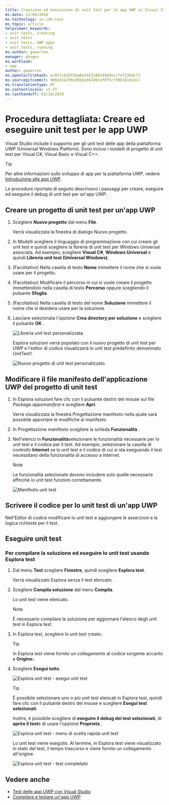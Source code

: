 ```yaml
---
title: Creazione ed esecuzione di unit test per le app UWP in Visual Studio | Microsoft Docs
ms.date: 11/04/2016
ms.technology: vs-ide-test
ms.topic: article
helpviewer_keywords:
- unit tests, creating
- unit tests
- unit tests, UWP apps
- unit tests, running
ms.author: gewarren
manager: ghogen
ms.workload:
- uwp
author: gewarren
ms.openlocfilehash: ec857cb2bf0aa8e5453180249ddeccf47236dcf1
ms.sourcegitcommit: 900ed1e299cd5bba56249cef8f5cf3981b10cb1c
ms.translationtype: HT
ms.contentlocale: it-IT
ms.lasthandoff: 03/19/2018
---
```

# <a name="walkthrough-create-and-run-unit-tests-for-uwp-apps"></a>Procedura dettagliata: Creare ed eseguire unit test per le app UWP

Visual Studio include il supporto per gli unit test delle app della piattaforma UWP (Universal Windows Platform). Sono inclusi i modelli di progetto di unit test per Visual C#, Visual Basic e Visual C++.

> [!TIP]
> Per altre informazioni sullo sviluppo di app per la piattaforma UWP, vedere [Introduzione alle app UWP](/windows/uwp/get-started/).

Le procedure riportate di seguito descrivono i passaggi per creare, eseguire ed eseguire il debug di unit test per un'app UWP.

## <a name="create-a-unit-test-project-for-a-uwp-app"></a>Creare un progetto di unit test per un'app UWP

1.  Scegliere **Nuovo progetto** dal menu **File**.

     Verrà visualizzata la finestra di dialogo Nuovo progetto.

2.  In Modelli scegliere il linguaggio di programmazione con cui creare gli unit test e quindi scegliere la libreria di unit test per Windows Universal associata. Ad esempio, scegliere **Visual C#**, **Windows Universal** e quindi **Libreria unit test (Universal Windows)**.

3.  (Facoltativo) Nella casella di testo **Nome** immettere il nome che si vuole usare per il progetto.

4.  (Facoltativo) Modificare il percorso in cui si vuole creare il progetto immettendolo nella casella di testo **Percorso** oppure scegliendo il pulsante **Sfoglia**.

5.  (Facoltativo) Nella casella di testo del nome **Soluzione** immettere il nome che si desidera usare per la soluzione.

6.  Lasciare selezionata l'opzione **Crea directory per soluzione** e scegliere il pulsante **OK** .

     ![Libreria unit test personalizzata](../test/media/unit_test_win8_1.png "Unit_Test_Win8_1")

     Esplora soluzioni verrà popolato con il nuovo progetto di unit test per UWP e l'editor di codice visualizzerà lo unit test predefinito denominato UnitTest1.

     ![Nuovo progetto di unit test personalizzato](../test/media/unit_test_win8_unittestexplorer_newprojectcreated.png "Unit_Test_Win8_UnitTestExplorer_NewProjectCreated")

## <a name="edit-the-unit-test-projects-uwp-application-manifest-file"></a>Modificare il file manifesto dell'applicazione UWP del progetto di unit test

1.  In Esplora soluzioni fare clic con il pulsante destro del mouse sul file *Package.appxmanifest* e scegliere **Apri**.

     Verrà visualizzata la finestra Progettazione manifesto nella quale sarà possibile apportare le modifiche al manifesto.

2.  In Progettazione manifesto scegliere la scheda **Funzionalità** .

3.  Nell'elenco in **Funzionalità**selezionare le funzionalità necessarie per lo unit test e il codice per il test. Ad esempio, selezionare la casella di controllo **Internet** se lo unit test e il codice di cui si sta eseguendo il test necessitano della funzionalità di accesso a Internet.

    > [!NOTE]
    > Le funzionalità selezionate devono includere solo quelle necessarie affinché lo unit test funzioni correttamente.

     ![Manifesto unit test](../test/media/unit_test_win8_.png)

## <a name="code-the-unit-test-for-a-uwp-app"></a>Scrivere il codice per lo unit test di un'app UWP

Nell'Editor di codice modificare lo unit test e aggiungere le asserzioni e la logica richieste per il test.

## <a name="run-unit-tests"></a>Eseguire unit test

### <a name="to-build-the-solution-and-run-the-unit-test-using-test-explorer"></a>Per compilare la soluzione ed eseguire lo unit test usando Esplora test

1.  Dal menu **Test** scegliere **Finestre**, quindi scegliere **Esplora test**.

     Verrà visualizzato Esplora senza il test elencato.

2.  Scegliere **Compila soluzione** dal menu **Compila**.

     Lo unit test viene elencato.

    > [!NOTE]
    > È necessario compilare la soluzione per aggiornare l'elenco degli unit test in Esplora test.

3.  In Esplora test, scegliere lo unit test creato.

    > [!TIP]
    > In Esplora test viene fornito un collegamento al codice sorgente accanto a **Origine:**.

4.  Scegliere **Esegui tutto**.

     ![Esplora unit test &#45; esegui unit test](../test/media/unit_test_win8_unittestexplorer_contextmenurun.png)

    > [!TIP]
    > È possibile selezionare uno o più unit test elencati in Esplora test, quindi fare clic con il pulsante destro del mouse e scegliere **Esegui test selezionati**.
    >
    > Inoltre, è possibile scegliere di **eseguire il debug dei test selezionati**, di **aprire il test**e di usare l'opzione **Proprietà** .
    >
    > ![Esplora unit test &#45; menu di scelta rapida unit test](../test/media/unit_test_win8_unittestexplorer_contextmenu.png "Unit_Test_Win8_UnitTestExplorer_ContextMenu")

    Lo unit test viene eseguito. Al termine, in Esplora test viene visualizzato lo stato del test, il tempo trascorso e viene fornito un collegamento all'origine.

    ![Esplora unit test &#45; test completato](../test/media/unit_test_win8_unittestexplorer_done.png)

## <a name="see-also"></a>Vedere anche

- [Test delle app UWP con Visual Studio](../test/testing-store-apps-with-visual-studio.md)
- [Compilare e testare un'app UWP](/vsts/build-release/apps/windows/universal?tabs=vsts)
